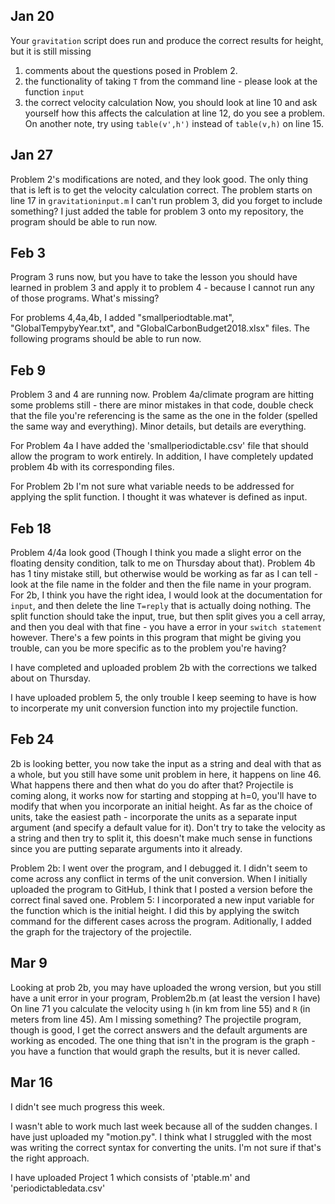 ## Jan 20
Your `gravitation` script does run and produce the correct results for height, but it is still missing
1. comments about the questions posed in Problem 2.
1. the functionality of taking `T` from the command line - please look at the function `input`
1. the correct velocity calculation
Now, you should look at line 10 and ask yourself how this affects the calculation at line 12, do you see a problem. On another note, try using `table(v',h')` instead of `table(v,h)` on line 15.

## Jan 27
Problem 2's modifications are noted, and they look good. The only thing that is left is to get the velocity calculation correct. The problem starts on line 17 in `gravitationinput.m`
I can't run problem 3, did you forget to include something?
I just added the table for problem 3 onto my repository, the program should be able to run now.

## Feb 3
Program 3 runs now, but you have to take the lesson you should have learned in problem 3 and apply it to problem 4 - because I cannot run any of those programs. What's missing?

For problems 4,4a,4b, I added "smallperiodtable.mat", "GlobalTempybyYear.txt", and "GlobalCarbonBudget2018.xlsx" files. The following programs should be able to run now. 

## Feb 9
Problem 3 and 4 are running now. Problem 4a/climate program are hitting some problems still - there are minor mistakes in that code, double check that the file you're referencing is the same as the one in the folder (spelled the same way and everything). Minor details, but details are everything.

For Problem 4a I have added the 'smallperiodictable.csv' file that should allow the program to work entirely. In addition, I have completely updated problem 4b with its corresponding files. 

For Problem 2b I'm not sure what variable needs to be addressed for applying the split function. I thought it was whatever is defined as input. 

## Feb 18
Problem 4/4a look good (Though I think you made a slight error on the floating density condition, talk to me on Thursday about that). Problem 4b has 1 tiny mistake still, but otherwise would be working as far as I can tell - look at the file name in the folder and then the file name in your program. For 2b, I think you have the right idea, I would look at the documentation for `input`, and then delete the line `T=reply` that is actually doing nothing. The split function should take the input, true, but then split gives you a cell array, and then you deal with that fine - you have a error in your `switch statement` however. There's a few points in this program that might be giving you trouble, can you be more specific as to the problem you're having?

I have completed and uploaded problem 2b with the corrections we talked about on Thursday. 

I have uploaded problem 5, the only trouble I keep seeming to have is how to incorperate my unit conversion function into my projectile function. 

## Feb 24
2b is looking better, you now take the input as a string and deal with that as a whole, but you still have some unit problem in here, it happens on line 46. What happens there and then what do you do after that? Projectile is coming along, it works now for starting and stopping at h=0, you'll have to modify that when you incorporate an initial height. As far as the choice of units, take the easiest path - incorporate the units as a separate input argument (and specify a default value for it). Don't try to take the velocity as a string and then try to split it, this doesn't make much sense in functions since you are putting separate arguments into it already.

Problem 2b: I went over the program, and I debugged it. I didn't seem to come across any conflict in terms of the unit conversion. When I initially uploaded the program to GitHub, I think that I posted a version before the correct final saved one. 
Problem 5: I incorporated a new input variable for the function which is the initial height. I did this by applying the switch command for the different cases across the program. Aditionally, I added the graph for the trajectory of the projectile. 

## Mar 9
Looking at prob 2b, you may have uploaded the wrong version, but you still have a unit error in your program, Problem2b.m (at least the version I have) On line 71 you calculate the velocity using `h` (in km from line 55) and `R` (in meters from line 45). Am I missing something?
The projectile program, though is good, I get the correct answers and the default arguments are working as encoded. The one thing that isn't in the program is the graph - you have a function that would graph the results, but it is never called.
## Mar 16
I didn't see much progress this week.

I wasn't able to work much last week because all of the sudden changes. I have just uploaded my "motion.py". I think what I struggled with the most was writing the correct syntax for converting the units. I'm not sure if that's the right approach.

I have uploaded Project 1 which consists of 'ptable.m' and 'periodictabledata.csv'
